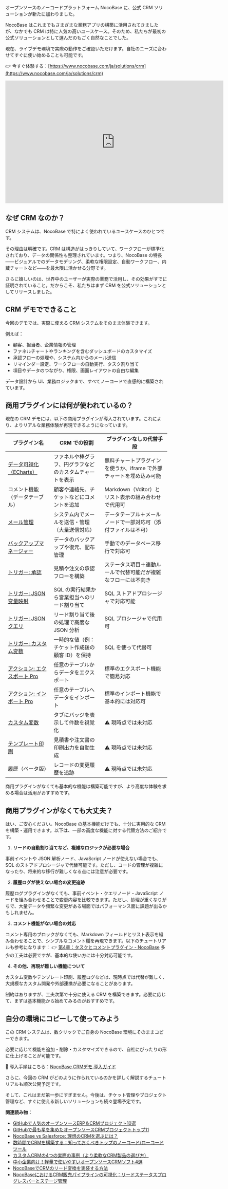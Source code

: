 オープンソースのノーコードプラットフォーム NocoBase に、公式 CRM ソリューションが新たに加わりました。

NocoBase はこれまでもさまざまな業務アプリの構築に活用されてきましたが、なかでも CRM は特に人気の高いユースケース。そのため、私たちが最初の公式ソリューションとして選んだのもごく自然なことでした。

現在、ライブデモ環境で実際の動作をご確認いただけます。自社のニーズに合わせてすぐに使い始めることも可能です。

👉 今すぐ体験する：[https://www.nocobase.com/ja/solutions/crm](https://www.nocobase.com/ja/solutions/crm)

<iframe width="679" height="382" src="https://www.youtube.com/embed/rU0xaUYEtYk" title="NocoBase CRM Solution is Now Live" frameborder="0" allow="accelerometer; autoplay; clipboard-write; encrypted-media; gyroscope; picture-in-picture; web-share" referrerpolicy="strict-origin-when-cross-origin" allowfullscreen></iframe>

## なぜ CRM なのか？

CRM システムは、NocoBase で特によく使われているユースケースのひとつです。

その理由は明確です。CRM は構造がはっきりしていて、ワークフローが標準化されており、データの関係性も整理されています。つまり、NocoBase の特長——ビジュアルでのデータモデリング、柔軟な権限設定、自動ワークフロー、内蔵チャートなど——を最大限に活かせる分野です。

さらに嬉しいのは、世界中のユーザーが実際の業務で活用し、その効果がすでに証明されていること。だからこそ、私たちはまず CRM を公式ソリューションとしてリリースしました。

## CRM デモでできること

今回のデモでは、実際に使える CRM システムをそのまま体験できます。

例えば：

* 顧客、担当者、企業情報の管理
* ファネルチャートやランキングを含むダッシュボードのカスタマイズ
* 承認フローの処理や、システム内からのメール送信
* リマインダー設定、ワークフローの自動実行、タスク割り当て
* 項目やデータのつながり、権限、画面レイアウトの自由な編集

データ設計から UI、業務ロジックまで、すべてノーコードで直感的に構築されています。

## 商用プラグインには何が使われているの？

現在の CRM デモには、以下の商用プラグインが導入されています。これにより、よりリアルな業務体験が再現できるようになっています。


| プラグイン名                                                                                          | CRM での役割                                             | プラグインなしの代替手段                                            |
| ----------------------------------------------------------------------------------------------------- | -------------------------------------------------------- | ------------------------------------------------------------------- |
| [データ可視化（ECharts）](https://docs-jp.nocobase.com/handbook/data-visualization-echarts)           | ファネルや棒グラフ、円グラフなどのカスタムチャートを表示 | 無料チャートプラグインを使うか、iframe で外部チャートを埋め込み可能 |
| コメント機能（データテーブル）                                                                        | 顧客や連絡先、チケットなどにコメントを追加               | Markdown（Vditor）とリスト表示の組み合わせで代用可                  |
| [メール管理](https://docs-jp.nocobase.com/handbook/email-manager/usage-user)                          | システム内でメールを送信・管理（大量送信対応）           | データテーブル＋メールノードで一部対応可（添付ファイルは不可）      |
| [バックアップマネージャー](https://docs-jp.nocobase.com/handbook/backups)                             | データのバックアップや復元、配布管理                     | 手動でのデータベース移行で対応可                                    |
| [トリガー: 承認](https://docs-jp.nocobase.com/handbook/workflow/triggers/approval)                    | 見積や注文の承認フローを構築                             | ステータス項目＋連動ルールで代替可能だが複雑なフローには不向き      |
| [トリガー: JSON 变量映射](https://docs-jp.nocobase.com/handbook/workflow/nodes/json-variable-mapping) | SQL の実行結果から営業担当へのリード割り当て             | SQL ストアドプロシージャで対応可能                                  |
| [トリガー: JSON クエリ](https://docs-jp.nocobase.com/handbook/workflow/nodes/json-query)              | リード割り当て後の処理で高度な JSON 分析                 | SQL プロシージャで代用可                                            |
| [トリガー: カスタム変数](https://docs-jp.nocobase.com/handbook/workflow/nodes/variable)               | 一時的な値（例：チケット作成後の顧客 ID）を保持          | SQL を使って代替可                                                  |
| [アクション: エクスポート Pro](https://docs-jp.nocobase.com/handbook/action-export-pro)               | 任意のテーブルからデータをエクスポート                   | 標準のエクスポート機能で簡易対応                                    |
| [アクション: インポート Pro](https://docs-jp.nocobase.com/handbook/action-import-pro)                 | 任意のテーブルへデータをインポート                       | 標準のインポート機能で基本的には対応可                              |
| [カスタム変数](https://docs-jp.nocobase.com/handbook/custom-variables)                                | タブにバッジを表示して件数を視覚化                       | ⚠️ 現時点では未対応                                               |
| [テンプレート印刷](https://docs-jp.nocobase.com/handbook/action-template-print)                       | 見積書や注文書の印刷出力を自動生成                       | ⚠️ 現時点では未対応                                               |
| 履歴（ベータ版）                                                                                      | レコードの変更履歴を追跡                                 | ⚠️ 現時点では未対応                                               |

商用プラグインがなくても基本的な機能は構築可能ですが、より高度な体験を求める場合は活用がおすすめです。

## 商用プラグインがなくても大丈夫？

はい、ご安心ください。NocoBase の基本機能だけでも、十分に実用的な CRM を構築・運用できます。以下は、一部の高度な機能に対する代替方法のご紹介です。

1. **リードの自動割り当てなど、複雑なロジックが必要な場合**

事前イベントや JSON 解析ノード、JavaScript ノードが使えない場合でも、SQL のストアドプロシージャで代替可能です。ただし、コードの管理が複雑になったり、将来的な移行が難しくなる点には注意が必要です。

2. **履歴ログが使えない場合の変更追跡**

履歴ログプラグインがなくても、事前イベント・クエリノード・JavaScript ノードを組み合わせることで変更内容を比較できます。ただし、処理が重くなりがちで、大量データや頻繁な変更がある場面ではパフォーマンス面に課題が出るかもしれません。

3. **コメント機能がない場合の対応**

コメント専用のブロックがなくても、Markdown フィールドとリスト表示を組み合わせることで、シンプルなコメント欄を再現できます。以下のチュートリアルも参考になります：  👉 [第4章：タスクとコメントプラグイン - NocoBase](https://www.nocobase.com/ja/tutorials/task-tutorial-plugin-use)  多少の工夫は必要ですが、基本的な使い方には十分対応可能です。

4. **その他、再現が難しい機能について**

カスタム変数やテンプレート印刷、履歴ログなどは、現時点では代替が難しく、大規模なカスタム開発や外部連携が必要になることがあります。

制約はありますが、工夫次第で十分に使える CRM を構築できます。必要に応じて、まずは基本機能から始めてみるのがおすすめです。

## 自分の環境にコピーして使ってみよう

この CRM システムは、数クリックでご自身の NocoBase 環境にそのままコピーできます。

必要に応じて機能を追加・削除・カスタマイズできるので、自社にぴったりの形に仕上げることが可能です。

📘 導入手順はこちら：[NocoBase CRMデモ 導入ガイド](https://www.nocobase.com/ja/tutorials/nocobase-crm-demo-deployment-guide)

さらに、今回の CRM がどのように作られているのかを詳しく解説するチュートリアルも順次公開予定です。

そして、これはまだ第一歩にすぎません。今後は、チケット管理やプロジェクト管理など、すぐに使える新しいソリューションも続々登場予定です。

**関連読み物：**

* [GitHubで人気のオープンソースERP＆CRMプロジェクト10選](https://www.nocobase.com/ja/blog/top-10-most-starred-open-source-erp-and-crm-on-github)
* [GitHubで最も星を集めたオープンソースCRMプロジェクトトップ11](https://www.nocobase.com/ja/blog/github-open-source-crm-projects)
* [NocoBase vs Salesforce: 理想のCRMを選ぶには？](https://www.nocobase.com/ja/blog/nocobase-vs-salesforce)
* [数時間でCRMを構築する：知っておくべきトップのノーコード/ローコードツール](https://www.nocobase.com/ja/blog/low-code-no-code-crm-builder)
* [カスタムCRMの4つの実際の事例（より柔軟なCRM製品の選び方）](https://www.nocobase.com/ja/blog/custom-crm-case-studies)
* [中小企業向け！軽量で使いやすいオープンソースCRMソフト4選](https://www.nocobase.com/ja/blog/the-best-4-crm-software-for-small-businesses)
* [NocoBaseでCRMのリード変換を実装する方法](https://www.nocobase.com/ja/tutorials/how-to-implement-lead-conversion-in-nocobase)
* [NocoBaseにおけるCRM販売パイプラインの可視化：リードステータスプログレスバーとステージ管理](https://www.nocobase.com/ja/tutorials/nocobase-crm-sales-pipeline-visualization-lead-status-progress-bar)
